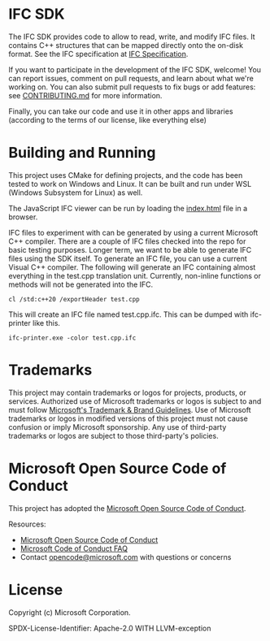 # IFC SDK

The IFC SDK provides code to allow to read, write, and modify IFC files. It contains C++ 
structures that can be mapped directly onto the on-disk format.
See the IFC specification at [IFC Specification](https://github.com/microsoft/ifc-spec).

If you want to participate in the development of the IFC SDK, welcome! You can report issues, comment on pull requests, and learn about what we're working on. You can also submit pull requests to fix bugs or add features: see [CONTRIBUTING.md](CONTRIBUTING.md) for more information.

Finally, you can take our code and use it in other apps and libraries (according to the terms of our license, like everything else)

# Building and Running
This project uses CMake for defining projects, and the code has been tested to work on Windows and Linux. It can be built and run under WSL (Windows Subsystem for Linux) as well.

The JavaScript IFC viewer can be run by loading the [index.html](samples/sgraph-js/index.html) file in a browser.

IFC files to experiment with can be generated by using a current Microsoft C++ compiler. There are
a couple of IFC files checked into the repo for basic testing purposes. Longer term, we want to be
able to generate IFC files using the SDK itself. To generate an IFC file, you can use a current Visual C++ compiler. The following will generate an IFC containing almost everything in the test.cpp translation unit. Currently, non-inline functions or methods will not be generated into the IFC.

```shell
cl /std:c++20 /exportHeader test.cpp
```

This will create an IFC file named test.cpp.ifc. This can be dumped with ifc-printer like this.

```shell
ifc-printer.exe -color test.cpp.ifc
```

# Trademarks

This project may contain trademarks or logos for projects, products, or services. Authorized use of Microsoft 
trademarks or logos is subject to and must follow 
[Microsoft's Trademark & Brand Guidelines](https://www.microsoft.com/en-us/legal/intellectualproperty/trademarks/usage/general).
Use of Microsoft trademarks or logos in modified versions of this project must not cause confusion or imply Microsoft sponsorship.
Any use of third-party trademarks or logos are subject to those third-party's policies.

# Microsoft Open Source Code of Conduct

This project has adopted the [Microsoft Open Source Code of Conduct](https://opensource.microsoft.com/codeofconduct/).

Resources:

- [Microsoft Open Source Code of Conduct](https://opensource.microsoft.com/codeofconduct/)
- [Microsoft Code of Conduct FAQ](https://opensource.microsoft.com/codeofconduct/faq/)
- Contact [opencode@microsoft.com](mailto:opencode@microsoft.com) with questions or concerns

# License

Copyright (c) Microsoft Corporation.

SPDX-License-Identifier: Apache-2.0 WITH LLVM-exception
